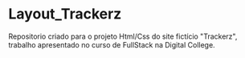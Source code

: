 # Layout_Trackerz
Repositorio criado para o projeto Html/Css do site fictício "Trackerz", trabalho apresentado no curso de FullStack na Digital College.
